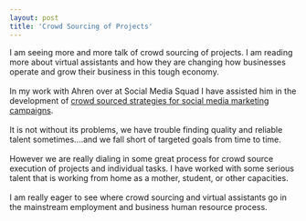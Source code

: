 ```yaml
---
layout: post
title: 'Crowd Sourcing of Projects'
---
```

I am seeing more and more talk of crowd sourcing of projects.  I am reading more about virtual assistants and how they are changing how businesses operate and grow their business in this tough economy.<br /><br />In my work with Ahren over at Social Media Squad I have assisted him in the development of <a href="http://www.socialmediasquad.com">crowd sourced strategies for social media marketing campaigns</a>.<br /><br />It is not without its problems, we have trouble finding quality and reliable talent sometimes....and we fall short of targeted goals from time to time.<br /><br />However we are really dialing in some great process for crowd source execution of projects and individual tasks.  I have worked with some serious talent that is working from home as a mother, student, or other capacities.<br /><br />I am really eager to see where crowd sourcing and virtual assistants go in the mainstream employment and business human resource process.